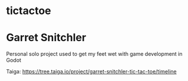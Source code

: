 # tictactoe
# Garret Snitchler

Personal solo project used to get my feet wet with game development in Godot

Taiga: https://tree.taiga.io/project/garret-snitchler-tic-tac-toe/timeline 
